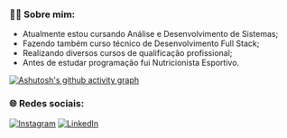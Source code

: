 ### 🤵🏻 Sobre mim:
* Atualmente estou cursando Análise e Desenvolvimento de Sistemas;
* Fazendo também curso técnico de Desenvolvimento Full Stack;
* Realizando diversos cursos de qualificação profissional;
* Antes de estudar programação fui Nutricionista Esportivo.

[![Ashutosh's github activity graph](https://github-readme-activity-graph.vercel.app/graph?username=fabiopdidio&bg_color=000000&color=59ff00&line=59ff00&point=403d3d&area=true&hide_border=true)](https://github.com/ashutosh00710/github-readme-activity-graph)


### 🌐 Redes sociais: 
[![Instagram](https://img.shields.io/badge/Instagram-%23E4405F.svg?logo=Instagram&logoColor=white)](https://www.instagram.com/fabiopdidio/) [![LinkedIn](https://img.shields.io/badge/LinkedIn-%230077B5.svg?logo=linkedin&logoColor=white)](https://br.linkedin.com/in/fabiopdidio) 
